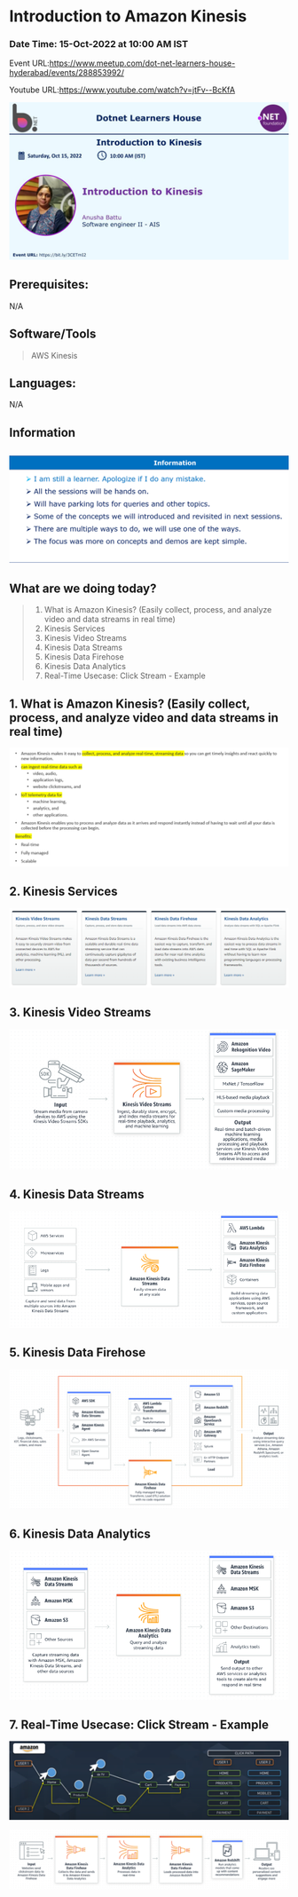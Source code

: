 # Introduction to Amazon Kinesis

### Date Time: 15-Oct-2022 at 10:00 AM IST

Event URL:https://www.meetup.com/dot-net-learners-house-hyderabad/events/288853992/

Youtube URL:https://www.youtube.com/watch?v=jtFv--BcKfA

![Anusha|150x150](./Documentation/Images/Anusha.PNG)

## Prerequisites:

N/A

## Software/Tools

> AWS Kinesis

## Languages:

N/A

## Information

## ![Information | 100x100](./Documentation/Images/Information.PNG)

## What are we doing today?

> 1. What is Amazon Kinesis? (Easily collect, process, and analyze video and data streams in real time)
> 2. Kinesis Services
> 3. Kinesis Video Streams
> 4. Kinesis Data Streams
> 5. Kinesis Data Firehose
> 6. Kinesis Data Analytics
> 7. Real-Time Usecase: Click Stream - Example

## 1. What is Amazon Kinesis? (Easily collect, process, and analyze video and data streams in real time)

![KinesisIntro | 100x100](./Documentation/Images/KinesisIntro.PNG)

## 2. Kinesis Services

![KinesisServies | 100x100](./Documentation/Images/KinesisServices.PNG)

## 3. Kinesis Video Streams

![KinesisVideoStreams | 100x100](./Documentation/Images/KinesisVideoStreams.PNG)

## 4. Kinesis Data Streams

![KinesisDataStreams | 100x100](./Documentation/Images/KinesisDataStreams.PNG)

## 5. Kinesis Data Firehose

![KinesisDataFirehose | 100x100](./Documentation/Images/KinesisDataFirehose.PNG)

## 6. Kinesis Data Analytics

![KinesisDataAnalytics | 100x100](./Documentation/Images/KinesisDataAnalytics.PNG)

## 7. Real-Time Usecase: Click Stream - Example

![ClickStream1 | 100x100](./Documentation/Images/ClickStream1.PNG)

![ClickStream2 | 100x100](./Documentation/Images/ClickStream2.PNG)

